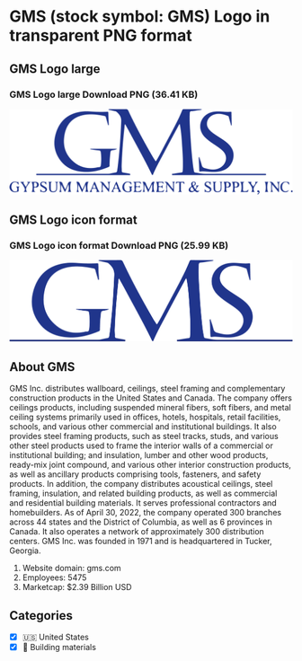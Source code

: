 # GMS (stock symbol: GMS) Logo in transparent PNG format

## GMS Logo large

### GMS Logo large Download PNG (36.41 KB)

![GMS Logo large Download PNG (36.41 KB)](/img/orig/GMS_BIG-2a7d43d6.png)

## GMS Logo icon format

### GMS Logo icon format Download PNG (25.99 KB)

![GMS Logo icon format Download PNG (25.99 KB)](/img/orig/GMS-027dbb16.png)

## About GMS

GMS Inc. distributes wallboard, ceilings, steel framing and complementary construction products in the United States and Canada. The company offers ceilings products, including suspended mineral fibers, soft fibers, and metal ceiling systems primarily used in offices, hotels, hospitals, retail facilities, schools, and various other commercial and institutional buildings. It also provides steel framing products, such as steel tracks, studs, and various other steel products used to frame the interior walls of a commercial or institutional building; and insulation, lumber and other wood products, ready-mix joint compound, and various other interior construction products, as well as ancillary products comprising tools, fasteners, and safety products. In addition, the company distributes acoustical ceilings, steel framing, insulation, and related building products, as well as commercial and residential building materials. It serves professional contractors and homebuilders. As of April 30, 2022, the company operated 300 branches across 44 states and the District of Columbia, as well as 6 provinces in Canada. It also operates a network of approximately 300 distribution centers. GMS Inc. was founded in 1971 and is headquartered in Tucker, Georgia.

1. Website domain: gms.com
2. Employees: 5475
3. Marketcap: $2.39 Billion USD


## Categories
- [x] 🇺🇸 United States
- [x] 🧱 Building materials
